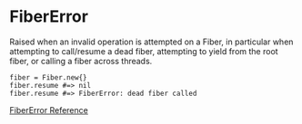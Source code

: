 # FiberError

Raised when an invalid operation is attempted on a Fiber, in particular when
attempting to call/resume a dead fiber, attempting to yield from the root
fiber, or calling a fiber across threads.

    fiber = Fiber.new{}
    fiber.resume #=> nil
    fiber.resume #=> FiberError: dead fiber called

[FiberError Reference](http://ruby-doc.org/core-2.5.0/FiberError.html)

